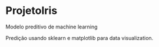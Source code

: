 # ProjetoIris
Modelo preditivo de machine learning

Predição usando sklearn e matplotlib para data visualization.
